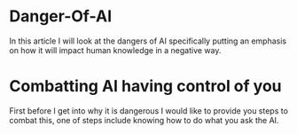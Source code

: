 # Danger-Of-AI
In this article I will look at the dangers of AI specifically putting an emphasis on how it will impact human knowledge in a negative way.

# Combatting AI having control of you
First before I get into why it is dangerous I would like to provide you steps to combat this, one of steps include knowing how to do what you ask the AI.
